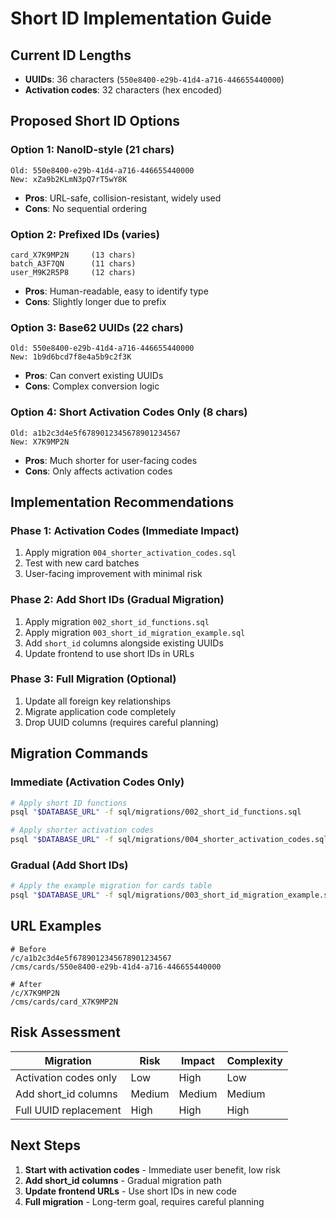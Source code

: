# Short ID Implementation Guide

## Current ID Lengths
- **UUIDs**: 36 characters (`550e8400-e29b-41d4-a716-446655440000`)
- **Activation codes**: 32 characters (hex encoded)

## Proposed Short ID Options

### Option 1: NanoID-style (21 chars)
```
Old: 550e8400-e29b-41d4-a716-446655440000
New: xZa9b2KLmN3pQ7rT5wY8K
```
- **Pros**: URL-safe, collision-resistant, widely used
- **Cons**: No sequential ordering

### Option 2: Prefixed IDs (varies)
```
card_X7K9MP2N     (13 chars)
batch_A3F7QN      (11 chars)
user_M9K2R5P8     (12 chars)
```
- **Pros**: Human-readable, easy to identify type
- **Cons**: Slightly longer due to prefix

### Option 3: Base62 UUIDs (22 chars)
```
Old: 550e8400-e29b-41d4-a716-446655440000
New: 1b9d6bcd7f8e4a5b9c2f3K
```
- **Pros**: Can convert existing UUIDs
- **Cons**: Complex conversion logic

### Option 4: Short Activation Codes Only (8 chars)
```
Old: a1b2c3d4e5f6789012345678901234567
New: X7K9MP2N
```
- **Pros**: Much shorter for user-facing codes
- **Cons**: Only affects activation codes

## Implementation Recommendations

### Phase 1: Activation Codes (Immediate Impact)
1. Apply migration `004_shorter_activation_codes.sql`
2. Test with new card batches
3. User-facing improvement with minimal risk

### Phase 2: Add Short IDs (Gradual Migration)
1. Apply migration `002_short_id_functions.sql`
2. Apply migration `003_short_id_migration_example.sql`
3. Add `short_id` columns alongside existing UUIDs
4. Update frontend to use short IDs in URLs

### Phase 3: Full Migration (Optional)
1. Update all foreign key relationships
2. Migrate application code completely
3. Drop UUID columns (requires careful planning)

## Migration Commands

### Immediate (Activation Codes Only)
```bash
# Apply short ID functions
psql "$DATABASE_URL" -f sql/migrations/002_short_id_functions.sql

# Apply shorter activation codes
psql "$DATABASE_URL" -f sql/migrations/004_shorter_activation_codes.sql
```

### Gradual (Add Short IDs)
```bash
# Apply the example migration for cards table
psql "$DATABASE_URL" -f sql/migrations/003_short_id_migration_example.sql
```

## URL Examples
```
# Before
/c/a1b2c3d4e5f6789012345678901234567
/cms/cards/550e8400-e29b-41d4-a716-446655440000

# After
/c/X7K9MP2N
/cms/cards/card_X7K9MP2N
```

## Risk Assessment

| Migration | Risk | Impact | Complexity |
|-----------|------|--------|------------|
| Activation codes only | Low | High | Low |
| Add short_id columns | Medium | Medium | Medium |
| Full UUID replacement | High | High | High |

## Next Steps

1. **Start with activation codes** - Immediate user benefit, low risk
2. **Add short_id columns** - Gradual migration path
3. **Update frontend URLs** - Use short IDs in new code
4. **Full migration** - Long-term goal, requires careful planning